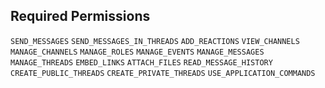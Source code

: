 ## Required Permissions

`SEND_MESSAGES`
`SEND_MESSAGES_IN_THREADS`
`ADD_REACTIONS`
`VIEW_CHANNELS`
`MANAGE_CHANNELS`
`MANAGE_ROLES`
`MANAGE_EVENTS`
`MANAGE_MESSAGES`
`MANAGE_THREADS`
`EMBED_LINKS`
`ATTACH_FILES`
`READ_MESSAGE_HISTORY`
`CREATE_PUBLIC_THREADS`
`CREATE_PRIVATE_THREADS`
`USE_APPLICATION_COMMANDS`
